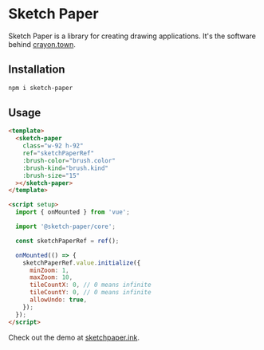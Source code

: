 # Sketch Paper

Sketch Paper is a library for creating drawing applications. It's the software behind [crayon.town](https://crayon.town).

## Installation

```bash
npm i sketch-paper
```

## Usage

```html
<template>
  <sketch-paper
    class="w-92 h-92"
    ref="sketchPaperRef"
    :brush-color="brush.color"
    :brush-kind="brush.kind"
    :brush-size="15"
  ></sketch-paper>
</template>

<script setup>
  import { onMounted } from 'vue';

  import '@sketch-paper/core';

  const sketchPaperRef = ref();

  onMounted(() => {
    sketchPaperRef.value.initialize({
      minZoom: 1,
      maxZoom: 10,
      tileCountX: 0, // 0 means infinite
      tileCountY: 0, // 0 means infinite
      allowUndo: true,
    });
  });
</script>
```

Check out the demo at [sketchpaper.ink](https://sketchpaper.ink).
